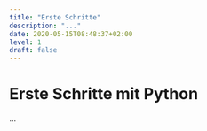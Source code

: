 ```yaml
---
title: "Erste Schritte"
description: "..."
date: 2020-05-15T08:48:37+02:00
level: 1
draft: false
---
```


# Erste Schritte mit Python

...